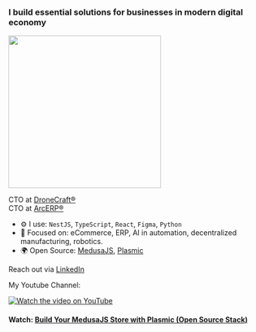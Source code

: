 ### I build essential solutions for businesses in modern digital economy

<img src="https://www.xyte.ch/wp-content/uploads/2020/01/X230-Combined.svg" width="300px">

CTO at [DroneCraft®](https://dronecraft.pro) <br>
CTO at [ArcERP®](https://arcerp.co)

- ⚙️ I use: `NestJS`, `TypeScript`, `React`, `Figma`, `Python`
- 🚀 Focused on: eCommerce, ERP, AI in automation, decentralized manufacturing, robotics.
- 🌍 Open Source: [MedusaJS](https://medusajs.com/), [Plasmic](https://www.plasmic.app/)

Reach out via [LinkedIn](https://www.linkedin.com/in/pavlotsyhanok/)

My Youtube Channel:

[![Watch the video on YouTube](https://img.youtube.com/vi/XlRTJ9UEZQY/0.jpg)](https://www.youtube.com/watch?v=XlRTJ9UEZQY)

#### Watch: [Build Your MedusaJS Store with Plasmic (Open Source Stack)](https://www.youtube.com/watch?v=XlRTJ9UEZQY)

